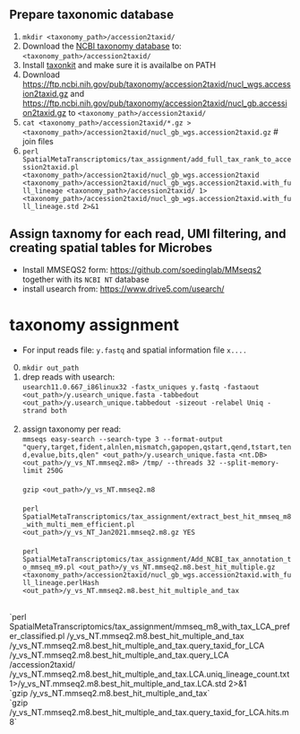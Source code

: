 ## Prepare taxonomic database
1. `mkdir <taxonomy_path>/accession2taxid/`
2. Download the [NCBI taxonomy database](https://ftp.ncbi.nlm.nih.gov/pub/taxonomy/new_taxdump/) to: `<taxonomy_path>/accession2taxid/`
3. Install [taxonkit](https://bioinf.shenwei.me/taxonkit/) and make sure it is availalbe on PATH
4. Download https://ftp.ncbi.nih.gov/pub/taxonomy/accession2taxid/nucl_wgs.accession2taxid.gz and https://ftp.ncbi.nih.gov/pub/taxonomy/accession2taxid/nucl_gb.accession2taxid.gz to `<taxonomy_path>/accession2taxid/`
5. `cat <taxonomy_path>/accession2taxid/*.gz > <taxonomy_path>/accession2taxid/nucl_gb_wgs.accession2taxid.gz` # join files
6. `perl SpatialMetaTranscriptomics/tax_assignment/add_full_tax_rank_to_accession2taxid.pl <taxonomy_path>/accession2taxid/nucl_gb_wgs.accession2taxid <taxonomy_path>/accession2taxid/nucl_gb_wgs.accession2taxid.with_full_lineage <taxonomy_path>/accession2taxid/ 1> <taxonomy_path>/accession2taxid/nucl_gb_wgs.accession2taxid.with_full_lineage.std 2>&1`


## Assign taxnomy for each read, UMI filtering, and creating spatial tables for Microbes
* Install MMSEQS2 form: https://github.com/soedinglab/MMseqs2 together with its `NCBI NT` database
* install usearch from: https://www.drive5.com/usearch/


# taxonomy assignment
* For input reads file: `y.fastq` and spatial information file `x....` 
0. `mkdir out_path`
1. drep reads with usearch:<br>`usearch11.0.667_i86linux32 -fastx_uniques y.fastq -fastaout <out_path>/y.usearch_unique.fasta -tabbedout <out_path>/y.usearch_unique.tabbedout -sizeout -relabel Uniq -strand both`<br><br>
3. assign taxonomy per read:<br> 
`mmseqs easy-search --search-type 3 --format-output "query,target,fident,alnlen,mismatch,gapopen,qstart,qend,tstart,tend,evalue,bits,qlen" <out_path>/y.usearch_unique.fasta <nt.DB> <out_path>/y_vs_NT.mmseq2.m8> /tmp/ --threads 32 --split-memory-limit 250G`<br><br>
`gzip <out_path>/y_vs_NT.mmseq2.m8`<br><br>
`perl SpatialMetaTranscriptomics/tax_assignment/extract_best_hit_mmseq_m8_with_multi_mem_efficient.pl <out_path>/y_vs_NT_Jan2021.mmseq2.m8.gz YES`<br><br>
`perl SpatialMetaTranscriptomics/tax_assignment/Add_NCBI_tax_annotation_to_mmseq_m9.pl <out_path>/y_vs_NT.mmseq2.m8.best_hit_multiple.gz <taxonomy_path>/accession2taxid/nucl_gb_wgs.accession2taxid.with_full_lineage.perlHash <out_path>/y_vs_NT.mmseq2.m8.best_hit_multiple_and_tax`
<br>
`perl SpatialMetaTranscriptomics/tax_assignment/mmseq_m8_with_tax_LCA_prefer_classified.pl <out_path>/y_vs_NT.mmseq2.m8.best_hit_multiple_and_tax <out_path>/y_vs_NT.mmseq2.m8.best_hit_multiple_and_tax.query_taxid_for_LCA <out_path>/y_vs_NT.mmseq2.m8.best_hit_multiple_and_tax.query_LCA <taxonomy_path>/accession2taxid/ <out_path>/y_vs_NT.mmseq2.m8.best_hit_multiple_and_tax.LCA.uniq_lineage_count.txt 1><out_path>/y_vs_NT.mmseq2.m8.best_hit_multiple_and_tax.LCA.std 2>&1
<br>
`gzip <out_path>/y_vs_NT.mmseq2.m8.best_hit_multiple_and_tax`
<br>
`gzip <out_path>/y_vs_NT.mmseq2.m8.best_hit_multiple_and_tax.query_taxid_for_LCA.hits.m8`


  
